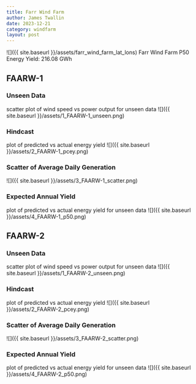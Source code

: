 ```yaml
---
title: Farr Wind Farm
author: James Twallin
date: 2023-12-21
category: windfarm
layout: post
---
```

![]({{ site.baseurl }}/assets/farr_wind_farm_lat_lons)
Farr Wind Farm P50 Energy Yield: 216.08 GWh

FAARW-1
-------------
### Unseen Data 
scatter plot of wind speed vs power output for unseen data
![]({{ site.baseurl }}/assets/1_FAARW-1_unseen.png)
### Hindcast 
plot of predicted vs actual energy yield
![]({{ site.baseurl }}/assets/2_FAARW-1_pcey.png)
### Scatter of Average Daily Generation 

![]({{ site.baseurl }}/assets/3_FAARW-1_scatter.png)
### Expected Annual Yield 
plot of predicted vs actual energy yield for unseen data
![]({{ site.baseurl }}/assets/4_FAARW-1_p50.png)

FAARW-2
-------------
### Unseen Data 
scatter plot of wind speed vs power output for unseen data
![]({{ site.baseurl }}/assets/1_FAARW-2_unseen.png)
### Hindcast 
plot of predicted vs actual energy yield
![]({{ site.baseurl }}/assets/2_FAARW-2_pcey.png)
### Scatter of Average Daily Generation 

![]({{ site.baseurl }}/assets/3_FAARW-2_scatter.png)
### Expected Annual Yield 
plot of predicted vs actual energy yield for unseen data
![]({{ site.baseurl }}/assets/4_FAARW-2_p50.png)

